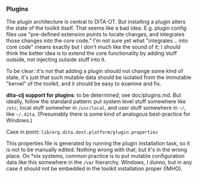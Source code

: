 ### Plugins

The plugin architecture is central to DITA-OT.  But installing a
plugin alters the state of the toolkit itself.  That seems like a bad
idea.  E.g. plugin config files use "pre-defined extension points to
locate changes, and integrates those changes into the core code."  I'm
not sure yet what "integrates .. into core code" means exactly but I
don't much like the sound of it; I should think the better idea is to
extend the core functionality by adding stuff outside, not injecting
outside stuff into it.

To be clear: it's not that adding a plugin should not change some kind
of state, it's just that such mutable data should be isolated from the
immutable "kernel" of the toolkit, and it should be easy to examine
and fix.

**dita-clj support for plugins**: to be determined; see
doc/plugins.md.  But ideally, follow the standard pattern: put system
level stuff somewhere like `/etc`, local stuff somewher in
`/usr/local`, and user stuff somewhere in `~/`, like `~/.dita`.
(Presumably there is some kind of analogous best-practice for
Windows.)

Case in point:  `lib/org.dita.dost.platform/plugin.properties`

This properties file is generated by running the plugin installation
task, so it is not to be manually edited.  Nothing wrong with that;
but it's in the wrong place.  On *nix systems, common practice is to
put mutable configuration data like this somewhere in the `/var`
hierarchy.  Windows, I dunno, but in any case it should not be
embedded in the toolkit installation proper (IMHO).
